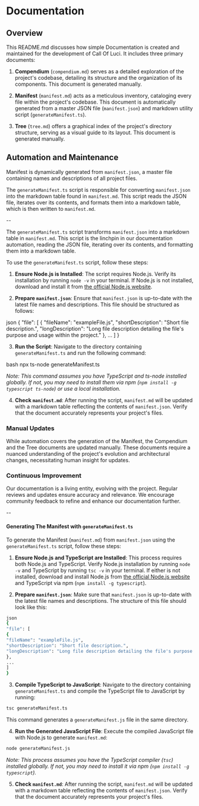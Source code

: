 # Documentation

## Overview

This README.md discusses how simple Documentation is created and maintained for the development of
Call Of Luci. It includes three primary documents:

1. **Compendium** (`compendium.md`) serves as a detailed exploration of the project's codebase,
   detailing its structure and the organization of its components. This document is generated manually.

2. **Manifest** (`manifest.md`) acts as a meticulous inventory, cataloging every file within the
   project's codebase. This document is automatically generated from a master JSON file
(`manifest.json`) and markdown utility script (`generateManifest.ts`).

3. **Tree** (`tree.md`) offers a graphical index of the project's directory structure, serving as a
   visual guide to its layout. This document is generated manually.

## Automation and Maintenance

Manifest is dynamically generated from `manifest.json`, a master file containing names and descriptions of all project files. 

The `generateManifest.ts` script is responsible for converting `manifest.json` into the markdown
table found in `manifest.md`. This script reads the JSON file, iterates over its contents, and
formats them into a markdown table, which is then written to `manifest.md`.

--

The `generateManifest.ts` script transforms `manifest.json` into a markdown table in `manifest.md`. This script is the linchpin in our documentation automation, reading the JSON file, iterating over its contents, and formatting them into a markdown table.

To use the `generateManifest.ts` script, follow these steps:

1. **Ensure Node.js is Installed**: The script requires Node.js. Verify its installation by running `node -v` in your terminal. If Node.js is not installed, download and install it from [the official Node.js website](https://nodejs.org/).

2. **Prepare `manifest.json`**: Ensure that `manifest.json` is up-to-date with the latest file names and descriptions. This file should be structured as follows:

json
{
"file": [
{
"fileName": "exampleFile.js",
"shortDescription": "Short file description.",
"longDescription": "Long file description detailing the file's purpose and usage within the project."
},
...
]
}


3. **Run the Script**: Navigate to the directory containing `generateManifest.ts` and run the following command:

bash
npx ts-node generateManifest.ts


*Note: This command assumes you have TypeScript and ts-node installed globally. If not, you may need to install them via npm (`npm install -g typescript ts-node`) or use a local installation.*

4. **Check `manifest.md`**: After running the script, `manifest.md` will be updated with a markdown table reflecting the contents of `manifest.json`. Verify that the document accurately represents your project's files.

### Manual Updates

While automation covers the generation of the Manifest, the Compendium and the Tree documents are updated manually. These documents require a nuanced understanding of the project's evolution and architectural changes, necessitating human insight for updates.

### Continuous Improvement

Our documentation is a living entity, evolving with the project. Regular reviews and updates ensure accuracy and relevance. We encourage community feedback to refine and enhance our documentation further.

--

#### Generating The Manifest with `generateManifest.ts`

To generate the Manifest (`manifest.md`) from `manifest.json` using the `generateManifest.ts` script, follow these steps:

1. **Ensure Node.js and TypeScript are Installed**: This process requires both Node.js and TypeScript. Verify Node.js installation by running `node -v` and TypeScript by running `tsc -v` in your terminal. If either is not installed, download and install Node.js from [the official Node.js website](https://nodejs.org/) and TypeScript via npm (`npm install -g typescript`).

2. **Prepare `manifest.json`**: Make sure that `manifest.json` is up-to-date with the latest file names and descriptions. The structure of this file should look like this:

```bash
json
{
"file": [
{
"fileName": "exampleFile.js",
"shortDescription": "Short file description.",
"longDescription": "Long file description detailing the file's purpose and usage within the project."
},
...
]
}
```

3. **Compile TypeScript to JavaScript**: Navigate to the directory containing `generateManifest.ts` and compile the TypeScript file to JavaScript by running:

```bash
tsc generateManifest.ts
```

This command generates a `generateManifest.js` file in the same directory.

4. **Run the Generated JavaScript File**: Execute the compiled JavaScript file with Node.js to generate `manifest.md`:

```bash
node generateManifest.js
```


*Note: This process assumes you have the TypeScript compiler (`tsc`) installed globally. If not, you may need to install it via npm (`npm install -g typescript`).*

5. **Check `manifest.md`**: After running the script, `manifest.md` will be updated with a markdown table reflecting the contents of `manifest.json`. Verify that the document accurately represents your project's files.



